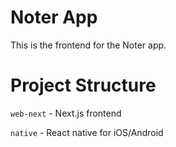 # Noter App

This is the frontend for the Noter app.

# Project Structure

`web-next` - Next.js frontend

`native` - React native for iOS/Android
